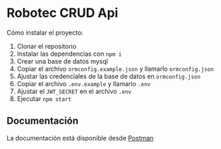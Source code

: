 # Robotec CRUD Api

Cómo instalar el proyecto:

1. Clonar el repositorio
2. Instalar las dependencias con `npm i`
3. Crear una base de datos mysql
4. Copiar el archivo `ormconfig.example.json` y llamarlo `ormconfig.json`
5. Ajustar las credenciales de la base de datos en `ormconfig.json`
6. Copiar el archivo `.env.example` y llamarlo `.env`
7. Ajustar el `JWT_SECRET` en el archivo `.env`
8. Ejecutar `npm start`

## Documentación

La documentación está disponible desde [Postman](https://documenter.getpostman.com/view/12882342/TVKHUFHg)
